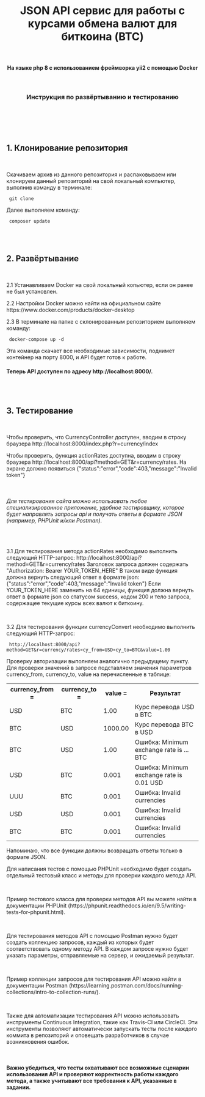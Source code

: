 <p align="center">
    <h1 align="center">JSON API сервис для работы с курсами обмена валют для биткоина (BTC) </h1>
    <br>
    <h4 align="center">На языке php 8 с использованием фреймворка yii2 с помощью Docker</h4>
    <br>
    <h3 align="center">Инструкция по развёртыванию и тестированию</h3>
    <br>
    <br>
</p>

<p>
<br>
<h2>1. Клонирование репозитория</h2>
<br>
    <p> Скачиваем архив из данного репозитория и распаковываем или клонируем данный репозиторий на свой локальный компьютер, выполнив команду в терминале:
        <p><code> git clone </code></p>
        <p>Далее выполняем команду:</p>
        <p><code> composer update </code></p>
    </p>
<br>
<br>
<h2>2. Развёртывание</h2>
<br>
    <p> 2.1 Устанавливаем Docker на свой локальный копьютер, если он ранее не был установлен.</p>
    <p> 2.2 Настройки Docker можно найти на официальном сайте  https://www.docker.com/products/docker-desktop </p>
    <p> 2.3 В терминале на папке с склонированным репозиторием выполняем команду:
        <p><code> docker-compose up -d </code></p>       
        Эта команда скачает все необходимые зависимости, поднимет контейнер на порту 8000, и API будет готов к работе.
    </p>
    <h4> Теперь API доступен по адресу http://localhost:8000/.</h4>
<br>
<br>
<h2>3. Тестирование</h2>
<br>
    <p> Чтобы проверить, что CurrencyController доступен, вводим в строку браузера http://localhost:8000/index.php?r=currency/index</p>
    <p> Чтобы проверить, функция actionRates доступна, вводим в строку браузера http://localhost:8000/api?method=GET&r=currency/rates. На экране должно появиться {"status":"error","code":403,"message":"Invalid token"}</p>
    <br>
    <h6> Для тестирования сайта можно использовать любое специализированное приложение, удобное тестировщику, которое будет направлять запросы api и получать ответы в формате JSON (например, PHPUnit и/или Postman).</h6>
    <br>
    <p> 3.1 Для тестирования метода actionRates необходимо выполнить следующий HTTP-запрос:
            http://localhost:8000/api?method=GET&r=currency/rates 
            Заголовок запроса должен содержать "Authorization: Bearer YOUR_TOKEN_HERE"
            В таком виде функция должна вернуть следующий ответ в формате json:
            {"status":"error","code":403,"message":"Invalid token"}
            Если YOUR_TOKEN_HERE заменить на 64 единицы, функция должна вернуть ответ в формате json со статусом success, кодом 200 и тело запроса, содержащее текущие курсы всех валют к биткоину.
    </p>
    <br>
    <p> 3.2 Для тестирования функции currencyConvert необходимо выполнить следующий HTTP-запрос:
        <p><code> http://localhost:8000/api?method=GET&r=currency/rates&currency_from=USD&currency_to=BTC&value=1.00 </code></p>
        Проверку авторизации выполняем аналогично предыдущему пункту.
        Для проверки значений в запросе подставляем значения параметров currency_from, currency_to, value на перечисленные в таблице:
        <table>
            <tr> <th> currency_from = </th> <th> currency_to = </th> <th> value = </th> <th> Результат </th> </tr>
            <tr> <td> USD </td> <td> BTC </td> <td> 1.00 </td> <td> Курс перевода USD в BTC </td> </tr>
            <tr> <td> BTC </td> <td> USD </td> <td> 1000.00 </td> <td> Курс перевода BTC в USD </td> </tr>
            <tr> <td> BTC </td> <td> USD </td> <td> 1.00 </td> <td> Ошибка: Minimum exchange rate is ... BTC </td> </tr>
            <tr> <td> USD </td> <td> BTC </td> <td> 0.001 </td> <td> Ошибка: Minimum exchange rate is 0.01 USD </td> </tr>
            <tr> <td> UUU </td> <td> BTC </td> <td> 0.001 </td> <td> Ошибка: Invalid currencies </td> </tr>
            <tr> <td> USD </td> <td> USD </td> <td> 0.001 </td> <td> Ошибка: Invalid currencies </td> </tr>
            <tr> <td> BTC </td> <td> BTC </td> <td> 0.001 </td> <td> Ошибка: Invalid currencies </td> </tr>            
        </table>
        Напоминаю, что все функции должны возвращать ответы только в формате JSON.
    </p>
    <p>Для написания тестов с помощью PHPUnit необходимо будет создать отдельный тестовый класс и методы для проверки каждого метода API.</p>
    <br>
    <p>Пример тестового класса для проверки методов API вы можете найти в документации PHPUnit (https://phpunit.readthedocs.io/en/9.5/writing-tests-for-phpunit.html).</p>
    <br>
    <p>Для тестирования методов API с помощью Postman нужно будет создать коллекцию запросов, каждый из которых будет соответствовать одному методу API. В каждом запросе нужно будет указать параметры, отправляемые на сервер, и ожидаемый результат.</p>
    <br>
    <p>Пример коллекции запросов для тестирования API можно найти в документации Postman (https://learning.postman.com/docs/running-collections/intro-to-collection-runs/).</p>
    <br>
    <p>Также для автоматизации тестирования API можно использовать инструменты Continuous Integration, такие как Travis-CI или CircleCI. Эти инструменты позволяют автоматически запускать тесты после каждого коммита в репозиторий и оповещать разработчиков в случае возникновения ошибок.</p>
    <br>
    <h4>Важно убедиться, что тесты охватывают все возможные сценарии использования API и проверяют корректность работы каждого метода, а также учитывают все требования к API, указанные в задании. </h4>
    <br>
    <br>
    <br>
</p>

